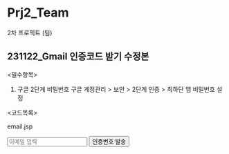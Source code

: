 # Prj2_Team
2차 프로젝트 (팀)

## 231122_Gmail 인증코드 받기 수정본

<필수항목>
1. 구글 2단계 비밀번호
   구글 계정관리 > 보안 > 2단계 인증 > 최하단 앱 비밀번호 설정

<코드목록>

email.jsp

<script type="text/javascript">

	function sendNumber() {
		$("#mail_number").css("display", "block");
		$.ajax({
			url : "/mail",
			type : "post",
			dataType : "json",
			data : {
				"mail" : $("#mail").val()
			},
			success : function(data) {
				alert("인증번호 발송");
				$("#Confirm").attr("value", data);
			}
		});
	}

	function confirmNumber() {
		var number1 = $("#number").val();
		var number2 = $("#Confirm").val();

		if (number1 == number2) {
			alert("인증되었습니다.");
		} else {
			alert("번호가 다릅니다.");
		}
	}
	
</script>

<body>
              <div class="form-outline form-white mb-4" id="mail_input"
									name="mail_input">
									<input type="text" name="mail" id="mail" placeholder="이메일 입력"
										class="form-control form-control-lg">
									<button type="button" id="sendBtn" name="sendBtn"
										onclick="sendNumber()">인증번호 발송</button>
								</div>
								<div class="form-outline form-white mb-4" id="mail_number"
									name="mail_number" style="display: none">
									<input type="text" name="number" id="number"
										placeholder="인증번호 입력" class="form-control form-control-lg">
									<button type="button" name="confirmBtn" id="confirmBtn"
										onclick="confirmNumber()">이메일 인증</button>
								</div>
          			 <br> <input type="text" id="Confirm" name="Confirm"
									style="display: none" value="">
</body>




   
   
